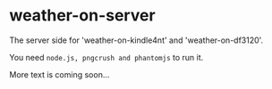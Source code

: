 weather-on-server
=================

The server side for 'weather-on-kindle4nt' and 'weather-on-df3120'.

You need `node.js, pngcrush and phantomjs` to run it.

More text is coming soon...
